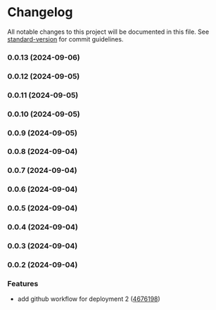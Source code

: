 # Changelog

All notable changes to this project will be documented in this file. See [standard-version](https://github.com/conventional-changelog/standard-version) for commit guidelines.

### 0.0.13 (2024-09-06)

### 0.0.12 (2024-09-05)

### 0.0.11 (2024-09-05)

### 0.0.10 (2024-09-05)

### 0.0.9 (2024-09-05)

### 0.0.8 (2024-09-04)

### 0.0.7 (2024-09-04)

### 0.0.6 (2024-09-04)

### 0.0.5 (2024-09-04)

### 0.0.4 (2024-09-04)

### 0.0.3 (2024-09-04)

### 0.0.2 (2024-09-04)


### Features

* add github workflow for deployment 2 ([4676198](https://github.com/pinkynrg/px-rem-optimizer/commit/4676198e6929c758d6918eca779ddb626a4b39c3))
